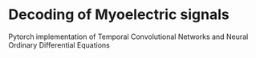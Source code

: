 # Decoding of Myoelectric signals

Pytorch implementation of Temporal Convolutional Networks and Neural Ordinary Differential Equations


